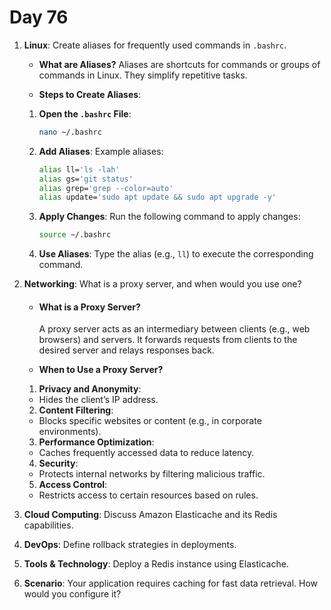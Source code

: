 # Day 76



1. **Linux**: Create aliases for frequently used commands in `.bashrc`.
   * **What are Aliases?**
     Aliases are shortcuts for commands or groups of commands in Linux. They simplify repetitive tasks.

   * **Steps to Create Aliases**:
    1. **Open the `.bashrc` File**:
       ```bash
       nano ~/.bashrc
       ```
    
    2. **Add Aliases**:
       Example aliases:
       ```bash
       alias ll='ls -lah'
       alias gs='git status'
       alias grep='grep --color=auto'
       alias update='sudo apt update && sudo apt upgrade -y'
       ```
    
    3. **Apply Changes**:
       Run the following command to apply changes:
       ```bash
       source ~/.bashrc
       ```
    
    4. **Use Aliases**:
       Type the alias (e.g., `ll`) to execute the corresponding command.


2. **Networking**: What is a proxy server, and when would you use one?
   * #### **What is a Proxy Server?**
     A proxy server acts as an intermediary between clients (e.g., web browsers) and servers. It forwards requests from clients to the desired server and relays responses back.

   * **When to Use a Proxy Server?**
    1. **Privacy and Anonymity**:
    - Hides the client’s IP address.
    
    2. **Content Filtering**:
    - Blocks specific websites or content (e.g., in corporate environments).
    
    3. **Performance Optimization**:
    - Caches frequently accessed data to reduce latency.
    
    4. **Security**:
    - Protects internal networks by filtering malicious traffic.
    
    5. **Access Control**:
    - Restricts access to certain resources based on rules.


3. **Cloud Computing**: Discuss Amazon Elasticache and its Redis capabilities.

4. **DevOps**: Define rollback strategies in deployments.

5. **Tools & Technology**: Deploy a Redis instance using Elasticache.

6. **Scenario**: Your application requires caching for fast data retrieval. How would you configure it?


